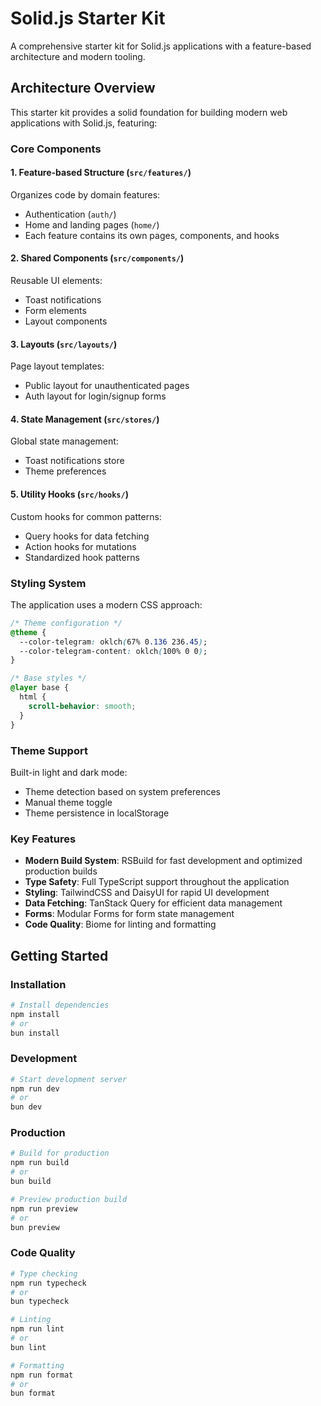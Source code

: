 # Solid.js Starter Kit

A comprehensive starter kit for Solid.js applications with a feature-based architecture and modern tooling.

## Architecture Overview

This starter kit provides a solid foundation for building modern web applications with Solid.js, featuring:

### Core Components

#### 1. Feature-based Structure (`src/features/`)

Organizes code by domain features:

- Authentication (`auth/`)
- Home and landing pages (`home/`)
- Each feature contains its own pages, components, and hooks

#### 2. Shared Components (`src/components/`)

Reusable UI elements:

- Toast notifications
- Form elements
- Layout components

#### 3. Layouts (`src/layouts/`)

Page layout templates:

- Public layout for unauthenticated pages
- Auth layout for login/signup forms

#### 4. State Management (`src/stores/`)

Global state management:

- Toast notifications store
- Theme preferences

#### 5. Utility Hooks (`src/hooks/`)

Custom hooks for common patterns:

- Query hooks for data fetching
- Action hooks for mutations
- Standardized hook patterns

### Styling System

The application uses a modern CSS approach:

```css
/* Theme configuration */
@theme {
  --color-telegram: oklch(67% 0.136 236.45);
  --color-telegram-content: oklch(100% 0 0);
}

/* Base styles */
@layer base {
  html {
    scroll-behavior: smooth;
  }
}
```

### Theme Support

Built-in light and dark mode:

- Theme detection based on system preferences
- Manual theme toggle
- Theme persistence in localStorage

### Key Features

- **Modern Build System**: RSBuild for fast development and optimized production builds
- **Type Safety**: Full TypeScript support throughout the application
- **Styling**: TailwindCSS and DaisyUI for rapid UI development
- **Data Fetching**: TanStack Query for efficient data management
- **Forms**: Modular Forms for form state management
- **Code Quality**: Biome for linting and formatting

## Getting Started

### Installation

```bash
# Install dependencies
npm install
# or
bun install
```

### Development

```bash
# Start development server
npm run dev
# or
bun dev
```

### Production

```bash
# Build for production
npm run build
# or
bun build

# Preview production build
npm run preview
# or
bun preview
```

### Code Quality

```bash
# Type checking
npm run typecheck
# or
bun typecheck

# Linting
npm run lint
# or
bun lint

# Formatting
npm run format
# or
bun format
```
